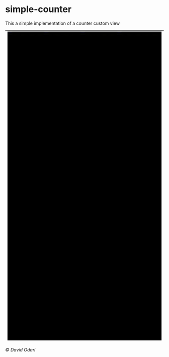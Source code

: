 # simple-counter

This a simple implementation of a counter custom view 

|![Counter Gif](art/counter.gif)|
|:--:|

<i>&copy; David Odari</i>

